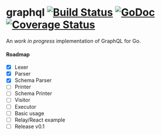 graphql [![Build Status](https://travis-ci.org/chris-ramon/graphql.svg)](https://travis-ci.org/chris-ramon/graphql) [![GoDoc](https://godoc.org/graphql.co/graphql?status.svg)](https://godoc.org/github.com/chris-ramon/graphql-go) [![Coverage Status](https://coveralls.io/repos/chris-ramon/graphql/badge.svg?branch=master&service=github)](https://coveralls.io/github/chris-ramon/graphql?branch=master)
=====
An *work in progress* implementation of GraphQL for Go.

#### Roadmap
- [x] Lexer
- [x] Parser
- [x] Schema Parser
- [ ] Printer
- [ ] Schema Printer
- [ ] Visitor
- [ ] Executor
- [ ] Basic usage
- [ ] Relay/React example
- [ ] Release v0.1
